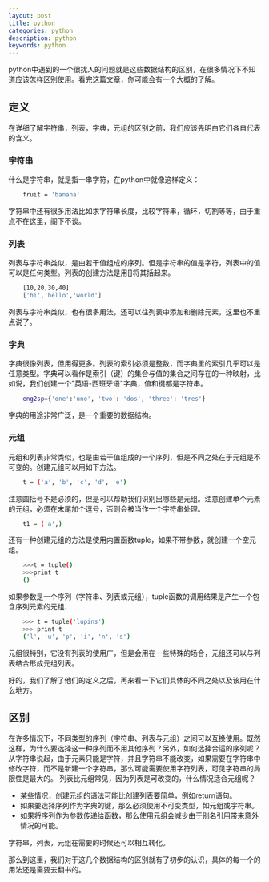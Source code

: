 ```yaml
---
layout: post
title: python
categories: python
description: python
keywords: python
---
```


python中遇到的一个很扰人的问题就是这些数据结构的区别，在很多情况下不知道应该怎样区别使用。看完这篇文章，你可能会有一个大概的了解。

## 定义
在详细了解字符串，列表，字典，元组的区别之前，我们应该先明白它们各自代表的含义。

### 字符串
什么是字符串，就是指一串字符，在python中就像这样定义：

```sh
    fruit = 'banana'
```

字符串中还有很多用法比如求字符串长度，比较字符串，循环，切割等等，由于重点不在这里，阁下不谈。

### 列表
列表与字符串类似，是由若干值组成的序列。但是字符串的值是字符，列表中的值可以是任何类型。列表的创建方法是用[]将其括起来。

```sh
    [10,20,30,40]
    ['hi','hello','world']
```

列表与字符串类似，也有很多用法，还可以往列表中添加和删除元素，这里也不重点说了。

### 字典
字典很像列表，但用得更多。列表的索引必须是整数，而字典里的索引几乎可以是任意类型。字典可以看作是索引（键）的集合与值的集合之间存在的一种映射，比如说，我们创建一个"英语-西班牙语"字典，值和键都是字符串。

```sh
    eng2sp={'one':'uno', 'two': 'dos', 'three': 'tres'}
```

字典的用途非常广泛，是一个重要的数据结构。

### 元组
元组和列表非常类似，也是由若干值组成的一个序列，但是不同之处在于元组是不可变的。创建元组可以用如下方法。

```sh
    t = ('a', 'b', 'c', 'd', 'e')
```

注意圆括号不是必须的，但是可以帮助我们识别出哪些是元组。注意创建单个元素的元组，必须在末尾加个逗号，否则会被当作一个字符串处理。

```sh
    t1 = ('a',)
```

还有一种创建元组的方法是使用内置函数tuple，如果不带参数，就创建一个空元组。

```sh
    >>>t = tuple()
    >>>print t
    ()
```

如果参数是一个序列（字符串、列表或元组），tuple函数的调用结果是产生一个包含序列元素的元组.

```sh
    >>> t = tuple('lupins')
    >>> print t
    ('l', 'u', 'p', 'i', 'n', 's')
```

元组很特别，它没有列表的使用广，但是会用在一些特殊的场合，元组还可以与列表结合形成元组列表。

好的，我们了解了他们的定义之后，再来看一下它们具体的不同之处以及该用在什么地方。

## 区别
在许多情况下，不同类型的序列（字符串、列表与元组）之间可以互换使用。既然这样，为什么要选择这一种序列而不用其他序列？另外，如何选择合适的序列呢？
从字符串说起，由于元素只能是字符，并且字符串不能改变，如果需要在字符串中修改字符，而不是新建一个字符串，那么可能需要使用字符列表，可见字符串的局限性是最大的。
列表比元组常见，因为列表是可改变的，什么情况适合元组呢？

- 某些情况，创建元组的语法可能比创建列表要简单，例如return语句。
- 如果要选择序列作为字典的键，那么必须使用不可变类型，如元组或字符串。
- 如果将序列作为参数传递给函数，那么使用元组会减少由于别名引用带来意外情况的可能。

字符串，列表，元组在需要的时候还可以相互转化。

那么到这里，我们对于这几个数据结构的区别就有了初步的认识，具体的每一个的用法还是需要去翻书的。

